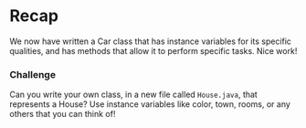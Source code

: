 # Recap

We now have written a Car class that has instance variables for its specific qualities, and has methods that allow it to perform specific tasks. Nice work!

### Challenge

Can you write your own class, in a new file called `House.java`, that represents a House? Use instance variables like color, town, rooms, or any others that you can think of!


